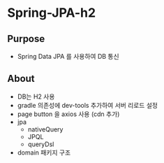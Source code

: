 # Spring-JPA-h2

## Purpose
* Spring Data JPA 를 사용하여 DB 통신

## About
* DB는 H2 사용
* gradle 의존성에 dev-tools 추가하여 서버 리로드 설정
* page button 을 axios 사용 (cdn 추가)
* jpa
  * nativeQuery
  * JPQL
  * queryDsl
* domain 패키지 구조

